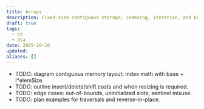 ```yaml
---
title: Arrays
description: Fixed-size contiguous storage; indexing, iteration, and bounds pitfalls.
draft: true
tags:
  - cs
  - dsa
date: 2025-10-16
updated:
aliases: []
---
```

- TODO: diagram contiguous memory layout; index math with base + i*elemSize.
- TODO: outline insert/delete/shift costs and when resizing is required.
- TODO: edge cases: out-of-bounds, uninitialized slots, sentinel misuse.
- TODO: plan examples for traversals and reverse-in-place.

